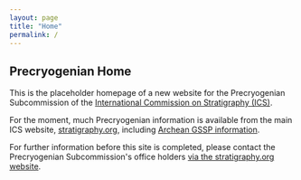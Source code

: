 ```yaml
---
layout: page
title: "Home"
permalink: /
---
```


## Precryogenian Home
This is the placeholder homepage of a new website for the Precryogenian Subcommission of the [International Commission on Stratigraphy (ICS)](https://stratigraphy.org).

For the moment, much Precryogenian information is available from the main ICS website, [stratigraphy.org](stratigraphy.org), including [Archean GSSP information](https://stratigraphy.org/gssps/#archean). 

For further information before this site is completed, please contact the Precryogenian Subcommission's office holders [via the stratigraphy.org website](https://stratigraphy.org/subcommissions#precryogenian).